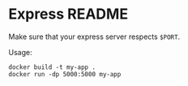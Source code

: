 # Express README

Make sure that your express server respects `$PORT`.

Usage:
```
docker build -t my-app .
docker run -dp 5000:5000 my-app
```
